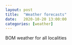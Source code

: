 ```yaml
---
layout: post
title:  "Weather forecasts"
date:   2020-10-20 13:00:00
categories: [weather]
---
```


<p>BOM weather for all localities</p>
<nav class="id-list">
</nav>

<div style="clear:both;"></div>

<div class="region-list">
</div>


<script type="text/javascript" src="/assets/js/minimal-block.js"></script>
<script type="text/javascript" src="/assets/js/BOM/forecast.js"></script>